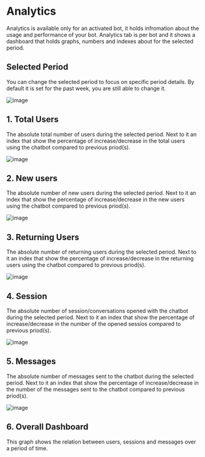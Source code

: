 # Analytics
Analytics is available only for an activated bot, it holds infromation about the usage and performance of your bot. Analytics tab is per bot and it shows a dashboard that holds graphs, numbers and indexes about for the selected period.

## Selected Period
You can change the selected period to focus on specific period details. By default it is set for the past week, you are still able to change it.

![image](https://user-images.githubusercontent.com/89806971/200635672-133ef249-3666-417c-9370-7fd526174e13.png)

## 1. Total Users
The absolute total number of users during the selected period. Next to it an index that show the percentage of increase/decrease in the total users using the chatbot compared to previous priod(s).

![image](https://user-images.githubusercontent.com/89806971/200636934-a6b3fd34-ec88-4c69-88b4-90d0f9ba5297.png)


## 2. New users
The absolute number of new users during the selected period. Next to it an index that show the percentage of increase/decrease in the new users using the chatbot compared to previous priod(s).

![image](https://user-images.githubusercontent.com/89806971/200637677-e9e8d135-057d-4062-b27b-bb7ea72baf9b.png)


## 3. Returning Users
The absolute number of returning users during the selected period. Next to it an index that show the percentage of increase/decrease in the returning users using the chatbot compared to previous priod(s).

![image](https://user-images.githubusercontent.com/89806971/200641870-3c2b867d-4e05-48c7-b58f-ff8ef579822d.png)


## 4. Session
The absolute number of session/conversations opened with the chatbot during the selected period. Next to it an index that show the percentage of increase/decrease in the number of the opened sessios compared to previous priod(s).

![image](https://user-images.githubusercontent.com/89806971/200639888-b1b861b5-9090-4297-ace2-d108a3f2c151.png)


## 5. Messages
The absolute number of messages sent to the chatbot during the selected period. Next to it an index that show the percentage of increase/decrease in the number of the messages sent to the chatbot compared to previous priod(s).

![image](https://user-images.githubusercontent.com/89806971/200641502-5e828795-e300-44b9-b7d9-99258f200dac.png)


## 6. Overall Dashboard
This graph shows the relation between users, sessions and messages over a period of time.
